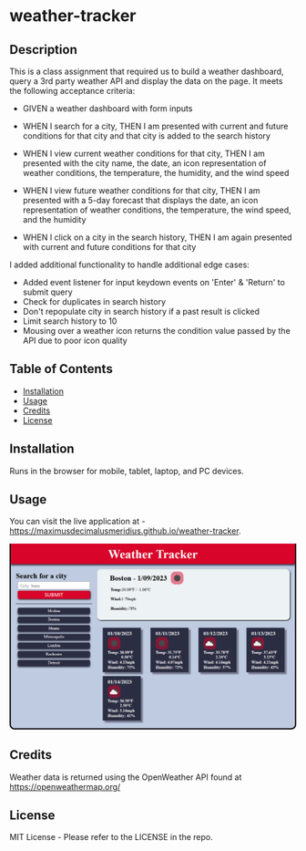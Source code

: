 # weather-tracker

## Description

This is a class assignment that required us to build a weather dashboard, query a 3rd party weather API and display the data on the page.  It meets the following acceptance criteria:

- GIVEN a weather dashboard with form inputs

- WHEN I search for a city, THEN I am presented with current and future conditions for that city and that city is added to the search history
- WHEN I view current weather conditions for that city, THEN I am presented with the city name, the date, an icon representation of weather conditions, the temperature, the humidity, and the wind speed
- WHEN I view future weather conditions for that city, THEN I am presented with a 5-day forecast that displays the date, an icon representation of weather conditions, the temperature, the wind speed, and the humidity
- WHEN I click on a city in the search history, THEN I am again presented with current and future conditions for that city

I added additional functionality to handle additional edge cases:
- Added event listener for input keydown events on 'Enter' & 'Return' to submit query
- Check for duplicates in search history
- Don't repopulate city in search history if a past result is clicked
- Limit search history to 10
- Mousing over a weather icon returns the condition value passed by the API due to poor icon quality

## Table of Contents

- [Installation](#installation)
- [Usage](#usage)
- [Credits](#credits)
- [License](#license)

## Installation

Runs in the browser for mobile, tablet, laptop, and PC devices.

## Usage

You can visit the live application at - https://maximusdecimalusmeridius.github.io/weather-tracker.



![site-thumbnail](./assets/images/site-thumbnail.png "Website Thumbnail")

## Credits
Weather data is returned using the OpenWeather API found at https://openweathermap.org/


## License

MIT License - Please refer to the LICENSE in the repo.
